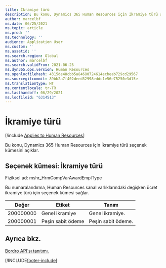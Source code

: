 ```yaml
---
title: İkramiye türü
description: Bu konu, Dynamics 365 Human Resources için İkramiye türü seçenek kümesini açıklar.
author: marcelbf
ms.date: 06/25/2021
ms.topic: article
ms.prod: ''
ms.technology: ''
audience: Application User
ms.custom: ''
ms.assetid: ''
ms.search.region: Global
ms.author: marcelbf
ms.search.validFrom: 2021-06-25
ms.dyn365.ops.version: Human Resources
ms.openlocfilehash: 4315de48cbb5a84680724614ecbeab729cd29567
ms.sourcegitcommit: 89bb2a7f402deed32998eddc1e56e75250e3d15e
ms.translationtype: HT
ms.contentlocale: tr-TR
ms.lasthandoff: 06/29/2021
ms.locfileid: "6314513"
---
```

# <a name="award-type"></a>İkramiye türü

[!include [Applies to Human Resources](../includes/applies-to-hr.md)]

Bu konu, Dynamics 365 Human Resources için İkramiye türü seçenek kümesini açıklar.

## <a name="option-set-award-type"></a>Seçenek kümesi: İkramiye türü

Fiziksel ad: mshr_HrmCompVarAwardEmplType

Bu numaralandırma, Human Resources sanal varlıklarındaki değişken ücret ikramiye türü için seçenek kümesi sağlar.

| Değer | Etiket | Tanım |
| --- | --- | --- |
| 200000000 | Genel ikramiye | Genel ikramiye. |
| 200000001 | Peşin sabit ödeme | Peşin sabit ödeme. |

## <a name="see-also"></a>Ayrıca bkz.

[Bordro API'sı tanıtımı.](hr-admin-integration-payroll-api-introduction.md)<br>


[!INCLUDE[footer-include](../includes/footer-banner.md)]
